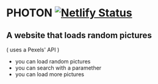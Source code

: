 # PHOTON [![Netlify Status](https://api.netlify.com/api/v1/badges/9f332d66-ff84-4225-a4c3-8bbe23e6969b/deploy-status)](https://wonderful-kalam-7cb26d.netlify.app/)

## A website that loads random pictures

( uses a Pexels' API )

- you can load random pictures
- you can search with a paramether
- you can load more pictures
